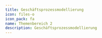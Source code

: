 ```yaml
---
title: Geschäftsprozessmodellierung
icon: files-o
icon_pack: fa
name: Themenbereich 2
description: Geschäftsprozessmodellierung
---
```

